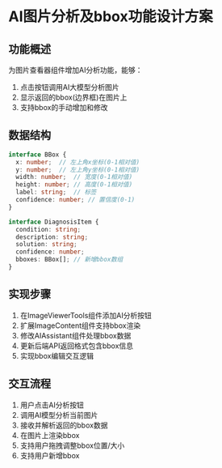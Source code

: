 # AI图片分析及bbox功能设计方案

## 功能概述
为图片查看器组件增加AI分析功能，能够：
1. 点击按钮调用AI大模型分析图片
2. 显示返回的bbox(边界框)在图片上
3. 支持bbox的手动增加和修改

## 数据结构
```typescript
interface BBox {
  x: number;  // 左上角x坐标(0-1相对值)
  y: number;  // 左上角y坐标(0-1相对值)
  width: number;  // 宽度(0-1相对值)
  height: number; // 高度(0-1相对值)
  label: string;  // 标签
  confidence: number; // 置信度(0-1)
}

interface DiagnosisItem {
  condition: string;
  description: string;
  solution: string;
  confidence: number;
  bboxes: BBox[]; // 新增bbox数组
}
```

## 实现步骤
1. 在ImageViewerTools组件添加AI分析按钮
2. 扩展ImageContent组件支持bbox渲染
3. 修改AIAssistant组件处理bbox数据
4. 更新后端API返回格式包含bbox信息
5. 实现bbox编辑交互逻辑

## 交互流程
1. 用户点击AI分析按钮
2. 调用AI模型分析当前图片
3. 接收并解析返回的bbox数据
4. 在图片上渲染bbox
5. 支持用户拖拽调整bbox位置/大小
6. 支持用户新增bbox